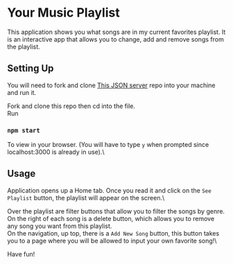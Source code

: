# Your Music Playlist

This application shows you what songs are in my current favorites playlist. It is an interactive app that allows you to change, add and remove songs from the playlist.

## Setting Up 

You will need to fork and clone [This JSON server](https://github.com/marthaeochoa/json-server-template) repo into your machine and run it.

Fork and clone this repo then cd into the file.\
Run 
### `npm start`

To view in your browser. (You will have to type `y` when prompted since localhost:3000 is already in use).\

## Usage

Application opens up a Home tab. Once you read it and click on the `See Playlist` button, the playlist will appear on the screen.\

Over the playlist are filter buttons that allow you to filter the songs by genre.\
On the right of each song is a delete button, which allows you to remove any song you want from this playlist.\
On the navigation, up top, there is a `Add New Song` button, this button takes you to a page where you will be allowed to input your own favorite song!\

Have fun!
